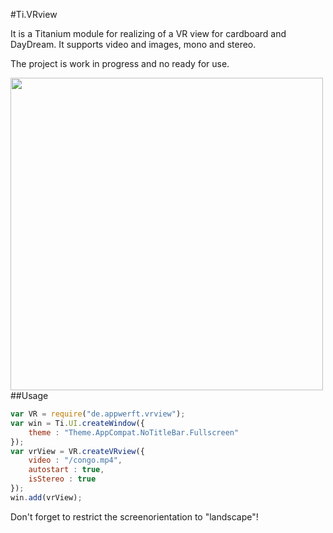 #Ti.VRview

It is a Titanium module for realizing of a VR view for cardboard and DayDream. It supports video and images, mono and stereo.

The project is work in progress and no ready for use.

<img src="http://www.affinityvr.com/wp-content/uploads/2016/05/vr-view.jpg" width=500 />
##Usage

```javascript
var VR = require("de.appwerft.vrview");
var win = Ti.UI.createWindow({
	theme : "Theme.AppCompat.NoTitleBar.Fullscreen"
});
var vrView = VR.createVRview({
	video : "/congo.mp4",
	autostart : true,
	isStereo : true
});
win.add(vrView);
```

Don't forget to restrict the screenorientation to "landscape"!
